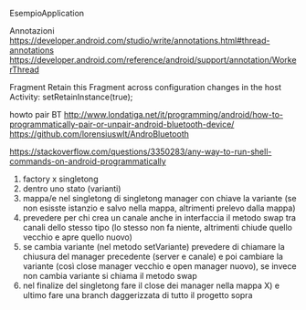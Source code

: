 EsempioApplication

Annotazioni
https://developer.android.com/studio/write/annotations.html#thread-annotations 
https://developer.android.com/reference/android/support/annotation/WorkerThread

Fragment
Retain this Fragment across configuration changes in the host Activity: setRetainInstance(true);


howto pair BT
http://www.londatiga.net/it/programming/android/how-to-programmatically-pair-or-unpair-android-bluetooth-device/
https://github.com/lorensiuswlt/AndroBluetooth


https://stackoverflow.com/questions/3350283/any-way-to-run-shell-commands-on-android-programmatically




1) factory x singletong
2) dentro uno stato (varianti)
3) mappa/e nel singletong di singletong manager con chiave la variante (se non esisste istanzio e salvo nella mappa, altrimenti prelevo dalla mappa)
4) prevedere per chi crea un canale anche in interfaccia il metodo swap tra canali dello stesso tipo (lo stesso non fa niente, altrimenti chiude quello vecchio e apre quello nuovo)
5) se cambia variante (nel metodo setVariante) prevedere di chiamare la chiusura del manager precedente (server e canale) e poi cambiare la variante (così close manager vecchio e open manager nuovo), se invece non cambia variante si chiama il metodo swap
6) nel finalize del singletong fare il close dei manager nella mappa
X) e ultimo fare una branch daggerizzata di tutto il progetto sopra
